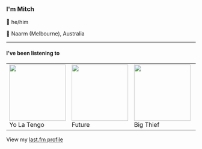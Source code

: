 <article><h3>I&#x27;m Mitch</h3><section><p>👨 he/him</p><p>📍 Naarm (Melbourne), Australia</p></section><hr/><section><h4>I&#x27;ve been listening to</h4><table><tbody><td><img src="https://lastfm.freetls.fastly.net/i/u/174s/a073ac85e2fb427e99cb2d154af8935b.png" height="150px" alt="" role="presentation"/><br/>Yo La Tengo</td><td><img src="https://lastfm.freetls.fastly.net/i/u/174s/221d53768d47338692fa9fc60b6a6b26.png" height="150px" alt="" role="presentation"/><br/>Future</td><td><img src="https://lastfm.freetls.fastly.net/i/u/174s/140fbd4e75078c59a9a1552a8dfd1d85.png" height="150px" alt="" role="presentation"/><br/>Big Thief</td><td><img src="https://lastfm.freetls.fastly.net/i/u/174s/514ee2ab45cb48b796416288a8633c10.png" height="150px" alt="" role="presentation"/><br/>Sigur Rós</td><td><img src="https://lastfm.freetls.fastly.net/i/u/174s/b191ce2414c483b3372d439d9bf91786.png" height="150px" alt="" role="presentation"/><br/>Bengalfuel</td></tbody></table><span>View my <a href="https://www.last.fm/user/my-slab">last.fm profile</a></span></section></article>